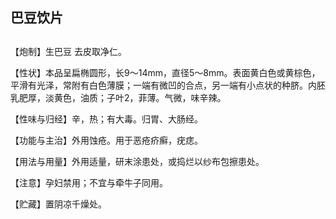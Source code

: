 ## 巴豆饮片

## 

## 

【炮制】生巴豆 去皮取净仁。

【性状】本品呈扁椭圆形，长9～14mm，直径5～8mm。表面黄白色或黄棕色，平滑有光泽，常附有白色薄膜；一端有微凹的合点，另一端有小点状的种脐。内胚乳肥厚，淡黄色，油质；子叶2，菲薄。气微，味辛辣。

【性味与归经】辛，热；有大毒。归胃、大肠经。

【功能与主治】外用蚀疮。用于恶疮疥癣，疣痣。

【用法与用量】外用适量，研末涂患处，或捣烂以纱布包擦患处。

【注意】孕妇禁用；不宜与牵牛子同用。

【贮藏】置阴凉千燥处。